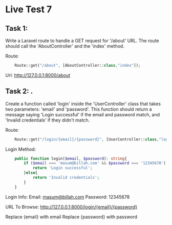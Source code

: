 # Live Test 7

## Task 1: 

Write a Laravel route to handle a GET request for '/about' URL. The route should call the 'AboutController' and the 'index' method.

Route: 
```php
    Route::get("/about", [AboutController::class,"index"]);
```

Url: http://127.0.0.1:8000/about

## Task 2: .

Create a function called 'login' inside the 'UserController' class that takes two parameters: 'email' and 'password'. This function should return a message saying 'Login successful' if the email and password match, and 'Invalid credentials' if they didn't match.


Route: 
```php
    Route::get("/login/{email}/{password}", [UserController::class,"login"]);
```

Login Method: 
```php
    public function login($email, $password): string{
        if ($email === 'masum@billah.com' && $password === '12345678') {
            return 'Login successful';
        }else{
            return 'Invalid credentials';
        }
    }
```

Login Info:
Email: masum@billah.com
Password: 12345678

URL To Browse: 
http://127.0.0.1:8000/login/{email}/{password}

Replace {email} with email
Replace {password} with password